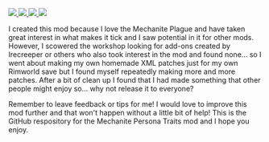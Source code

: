 <p>
    <a href="https://steamcommunity.com/sharedfiles/filedetails/?id=2901218188" alt="totaluniquesubscribers">
        <img src="https://img.shields.io/steam/downloads/2901218188?style=plastic&logo=steam" />
    </a>
    <a href="https://steamcommunity.com/sharedfiles/filedetails/?id=2901218188" alt="sucscriptions">
        <img src="https://img.shields.io/steam/subscriptions/2901218188?style=plastic&logo=steam" />
    </a>
    <a href="https://steamcommunity.com/sharedfiles/filedetails/?id=2901218188" alt="favorites">
        <img src="https://img.shields.io/steam/favorites/2901218188?style=plastic&logo=steam&label=favorites" />
    </a>
    <a href="https://steamcommunity.com/sharedfiles/filedetails/?id=2901218188" alt="views">
        <img src="https://img.shields.io/steam/views/2901218188?style=plastic&logo=steam" />
    </a>
</p>
I created this mod because I love the Mechanite Plague and have taken great interest in what makes it tick and I saw potential in it for other mods. However, I scowered the workshop looking for add-ons created by Irecreeper or others who also took interest in the mod and found none... so I went about making my own homemade XML patches just for my own Rimworld save but I found myself repeatedly making more and more patches. After a bit of clean up I found that I had made something that other people might enjoy so... why not release it to everyone?

Remember to leave feedback or tips for me! I would love to improve this mod further and that won't happen without a little bit of help!
This is the GitHub respository for the Mechanite Persona Traits mod and I hope you enjoy.
